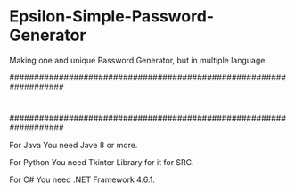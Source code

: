 # Epsilon-Simple-Password-Generator
Making one and unique Password Generator, but in multiple language.

###################################################################
#                                                                 #
###################################################################

For Java You need Jave 8 or more.

For Python You need Tkinter Library for it for SRC.

For C# You need .NET Framework 4.6.1.
